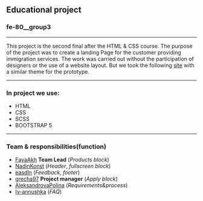## Educational project
### fe-80__group3
***
This project is the second final after the HTML & CSS course.
The purpose of the project was to create a landing Page for the customer providing immigration services.
The work was carried out without the participation of designers or the use of a website layout. But we took the following [site](https://canpassgroup.com/) with a similar theme for the prototype.
***
### In project we use:
* HTML
* CSS
* SCSS
* BOOTSTRAP 5
***
### Team & responsibilities(function)
* [FayaAkh](https://github.com/FayaAkh) __Team Lead__ (_Products_ _block_)
* [NadinKonst](https://github.com/NadinKonst) (_Header_, _fullscreen block_)
* [easdln](https://github.com/easdln)  (_Feedback_, _footer_)
* [grecha97](https://github.com/grecha97) __Project manager__ (_Apply_ _block_)
* [AleksandrovaPolina](https://github.com/AleksandrovaPolina) (_Requirements&process_)
* [Iv-annushka](https://github.com/Iv-annushka) (_FAQ_)
